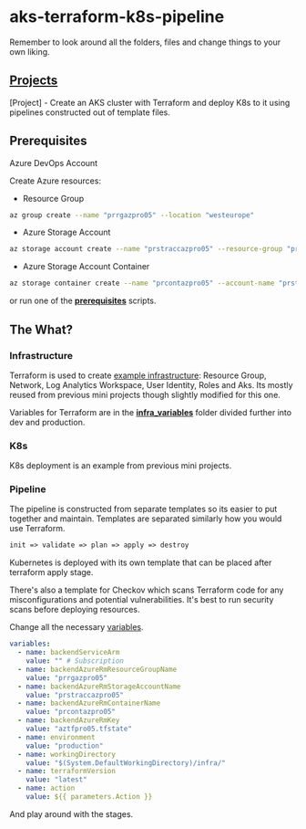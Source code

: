 # aks-terraform-k8s-pipeline

Remember to look around all the folders, files and change things to your own liking.

## [Projects](https://github.com/RustyTake-Off/projects)

[Project] - Create an AKS cluster with Terraform and deploy K8s to it using pipelines constructed out of template files.

## Prerequisites

Azure DevOps Account

Create Azure resources:

* Resource Group

```bash
az group create --name "prrgazpro05" --location "westeurope"
```

* Azure Storage Account

```bash
az storage account create --name "prstraccazpro05" --resource-group "prrgazpro05" --location "westeurope" --sku Standard_LRS
```

* Azure Storage Account Container

```bash
az storage container create --name "prcontazpro05" --account-name "prstraccazpro05"
```

or run one of the [**prerequisites**](https://github.com/RustyTake-Off/aks-terraform-k8s-pipeline/tree/main/prerequisites) scripts.

## The What?

### Infrastructure

Terraform is used to create [example infrastructure](https://github.com/RustyTake-Off/aks-terraform-k8s-pipeline/tree/main/infra): Resource Group, Network, Log Analytics Workspace, User Identity, Roles and Aks. Its mostly reused from previous mini projects though slightly modified for this one.

Variables for Terraform are in the [**infra_variables**](https://github.com/RustyTake-Off/aks-terraform-k8s-pipeline/tree/main/infra_variables) folder divided further into dev and production.

### K8s

K8s deployment is an example from previous mini projects.

### Pipeline

The pipeline is constructed from separate templates so its easier to put together and maintain. Templates are separated similarly how you would use Terraform.

```txt
init => validate => plan => apply => destroy
```

Kubernetes is deployed with its own template that can be placed after terraform apply stage.

There's also a template for Checkov which scans Terraform code for any misconfigurations and potential vulnerabilities. It's best to run security scans before deploying resources.

Change all the necessary [variables](https://github.com/RustyTake-Off/aks-terraform-k8s-pipeline/blob/main/pipelines/ado_pipeline.yaml).

```yaml
variables:
  - name: backendServiceArm
    value: "" # Subscription
  - name: backendAzureRmResourceGroupName
    value: "prrgazpro05"
  - name: backendAzureRmStorageAccountName
    value: "prstraccazpro05"
  - name: backendAzureRmContainerName
    value: "prcontazpro05"
  - name: backendAzureRmKey
    value: "aztfpro05.tfstate"
  - name: environment
    value: "production"
  - name: workingDirectory
    value: "$(System.DefaultWorkingDirectory)/infra/"
  - name: terraformVersion
    value: "latest"
  - name: action
    value: ${{ parameters.Action }}
```

 And play around with the stages.
